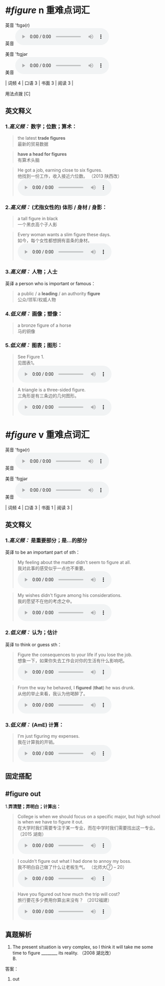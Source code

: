 # ***\#figure*** n  重难点词汇
英音 'fɪɡə(r)  
英音
<audio src="./media/figure-B.aac" controls="controls"></audio>

美音 'fɪɡjər  
美音
<audio src="./media/figure.aac" controls="controls"></audio>



| 词频 4 | 口语 3 | 书面 3 | 阅读 3 |  

用法点拨  [C]

英文释义
---
### 1.*高义频：* **数字；位数；算术：**  

 > the latest **trade figures**   
 > 最新的贸易数据    

 > **have a head for figures**  
 > 有算术头脑    

 > He got a job, earning close to six figures.   
 > 他找到一份工作，收入接近六位数。  （2013 陕西改）  
<audio src="./media/figure-1.aac" controls="controls"></audio>

### 2.*高义频：* **(尤指女性的) 体形 / 身材 / 身影：**  

 > a tall figure in black  
 > 一个黑衣高个子人影    

 > Every woman wants a slim figure these days.  
 > 如今，每个女性都想拥有苗条的身材。    
<audio src="./media/figure-2_AAC.aac" controls="controls"></audio>

### 3.*高义频：* **人物；人士**  
英译 a person who is important or famous：

 > a public / a **leading** / an authority **figure**  
 > 公众/领军/权威人物    

### 4.*低义频：* **画像；塑像：**  

 > a bronze figure of a horse   
 > 马的铜像    

### 5.*低义频：* **图表；图形：**  

 > See Figure 1.   
 > 见图表1。    
<audio src="./media/figure-See Figure 1.aac" controls="controls"></audio>

 > A triangle is a three-sided figure.  
 > 三角形是有三条边的几何图形。    
<audio src="./media/figure-4.aac" controls="controls"></audio>


# ***\#figure*** v  重难点词汇
英音 'fɪɡə(r)  
英音
<audio src="./media/figure-B.aac" controls="controls"></audio>

美音 'fɪɡjər  
美音
<audio src="./media/figure.aac" controls="controls"></audio>



| 词频 4 | 口语 3 | 书面 1 | 阅读 3 |  

英文释义
---
### 1.*高义频：* **是重要部分；是...的部分**  
英译 to be an important part of sth：

 > My feeling about the matter didn't seem to figure at all.  
 > 我对此事的感受似乎一点也不重要。    
<audio src="./media/figure-5.aac" controls="controls"></audio>

 > My wishes didn't figure among his considerations.  
 > 我的愿望不在他的考虑之中。    
<audio src="./media/figure-6.aac" controls="controls"></audio>

### 2.*低义频：* **认为；估计**  
英译 to think or guess sth：

 > Figure the consequences to your life if you lose the job.  
 > 想象一下，如果你失去工作会对你的生活有什么影响吧。    
<audio src="./media/figure-7.aac" controls="controls"></audio>

 > From the way he behaved, I **figured** (**that**) he was drunk.  
 > 从他的举止来看，我认为他喝醉了。    
<audio src="./media/From the way he317补录_AAC.aac" controls="controls"></audio>

### 3.*低义频：* **(AmE) 计算：**  

 > I'm just figuring my expenses.  
 > 我在计算我的开销。    
<audio src="./media/figure-9.aac" controls="controls"></audio>


固定搭配
---
## \#figure out
1.**弄清楚；弄明白；计算出：**  

 > College is when we should focus on a specific major, but high school is when we have to figure it out.  
 > 在大学时我们需要专注于某一专业，而在中学时我们需要找出这一专业。  （2015 湖南）  
<audio src="./media/College is when 317补录 _AAC.aac" controls="controls"></audio>

 > I couldn't figure out what I had done to annoy my boss.  
 > 我不明白自己做了什么让老板生气。  （北师大⑦ – 20）  
<audio src="./media/figure-11.aac" controls="controls"></audio>

 > Have you figured out how much the trip will cost?  
 > 旅行要花多少费用你算出来没有？  （2012福建）  
<audio src="./media/figure-12.aac" controls="controls"></audio>


真题解析
---
1. The present situation is very complex, so I think it will take me some time to figure ________ its reality.  （2008 湖北改）  
B.   

答案：
1. out  

